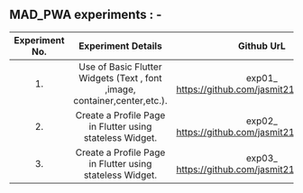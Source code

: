## MAD_PWA experiments : - 

|Experiment No.| Experiment Details|Github UrL|
|:---------:|:---------------:|:------------------------------------------------:|
|1.|Use of Basic Flutter Widgets (Text , font ,image, container,center,etc.).|exp01_ https://github.com/jasmit21/mad_exp01|
|2.|Create a Profile Page in Flutter using stateless Widget.|exp02_ https://github.com/jasmit21/mad_exp02|
|3.|Create a Profile Page in Flutter using stateless Widget.|exp03_ https://github.com/jasmit21/mad_exp02|
